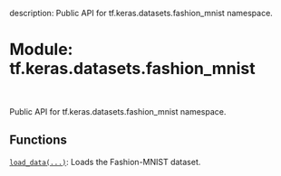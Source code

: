 description: Public API for tf.keras.datasets.fashion_mnist namespace.

<div itemscope itemtype="http://developers.google.com/ReferenceObject">
<meta itemprop="name" content="tf.keras.datasets.fashion_mnist" />
<meta itemprop="path" content="Stable" />
</div>

# Module: tf.keras.datasets.fashion_mnist

<!-- Insert buttons and diff -->

<table class="tfo-notebook-buttons tfo-api nocontent" align="left">

</table>



Public API for tf.keras.datasets.fashion_mnist namespace.



## Functions

[`load_data(...)`](../../../tf/keras/datasets/fashion_mnist/load_data.md): Loads the Fashion-MNIST dataset.

